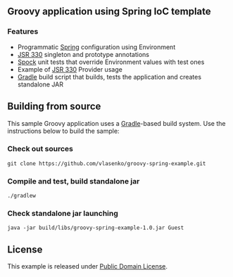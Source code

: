 ## Groovy application using Spring IoC template

### Features
- Programmatic [Spring][] configuration using Environment
- [JSR 330][] singleton and prototype annotations
- [Spock][] unit tests that override Environment values with test ones
- Example of [JSR 330][] Provider usage
- [Gradle][] build script that builds, tests the application and creates standalone JAR

## Building from source
This sample Groovy application uses a [Gradle][]-based build system.
Use the instructions below to build the sample:

### Check out sources
`git clone https://github.com/vlasenko/groovy-spring-example.git`

### Compile and test, build standalone jar
`./gradlew`

### Check standalone jar launching
`java -jar build/libs/groovy-spring-example-1.0.jar Guest`

## License
This example is released under [Public Domain License][].

[Spring]: http://www.springsource.org/spring-framework
[JSR 330]: http://download.oracle.com/otndocs/jcp/dependency_injection-1.0-final-oth-JSpec/
[Spock]: http://docs.spockframework.org/en/latest/
[Gradle]: http://gradle.org
[Public Domain License]: UNLICENSE
